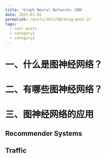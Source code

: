 ```yaml
---
title: 'Graph Neural Networks，GNN'
date: 2025-01-02
permalink: /posts/2013/08/blog-post-2/
tags:
  - cool posts
  - category1
  - category2
---
```



一、什么是图神经网络？
======

二、有哪些图神经网络？
======

三、图神经网络的应用
======

Recommender Systems
------


Traffic
------
